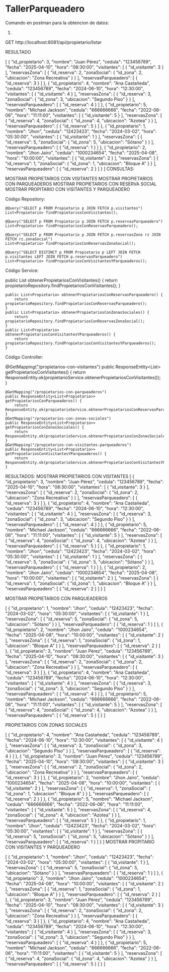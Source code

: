 # TallerParqueadero
Comando en postman para la obtencion de datos:

1.
GET http://localhost:8081/api/propietario/listar

RESULTADO

[
    {
        "id_propietario": 3,
        "nombre": "Juan Pérez",
        "cedula": "123456789",
        "fecha": "2025-04-10",
        "hora": "08:30:00",
        "visitantes": [
            {
                "id_visitante": 3
            }
        ],
        "reservasZona": [
            {
                "id_reserva": 2,
                "zonaSocial": {
                    "id_zona": 2,
                    "ubicacion": "Zona Recreativa"
                }
            }
        ],
        "reservasParqueadero": [
            {
                "id_reserva": 3
            }
        ]
    },
    {
        "id_propietario": 4,
        "nombre": "Ana Castañeda",
        "cedula": "123456789",
        "fecha": "2024-06-10",
        "hora": "12:30:00",
        "visitantes": [
            {
                "id_visitante": 4
            }
        ],
        "reservasZona": [
            {
                "id_reserva": 3,
                "zonaSocial": {
                    "id_zona": 3,
                    "ubicacion": "Segundo Piso"
                }
            }
        ],
        "reservasParqueadero": [
            {
                "id_reserva": 4
            }
        ]
    },
    {
        "id_propietario": 5,
        "nombre": "Michael Jackson",
        "cedula": "666666666",
        "fecha": "2022-06-06",
        "hora": "11:11:00",
        "visitantes": [
            {
                "id_visitante": 5
            }
        ],
        "reservasZona": [
            {
                "id_reserva": 4,
                "zonaSocial": {
                    "id_zona": 4,
                    "ubicacion": "Azotea"
                }
            }
        ],
        "reservasParqueadero": [
            {
                "id_reserva": 5
            }
        ]
    },
    {
        "id_propietario": 1,
        "nombre": "Jhon",
        "cedula": "12423423",
        "fecha": "2024-03-02",
        "hora": "05:30:00",
        "visitantes": [
            {
                "id_visitante": 1
            }
        ],
        "reservasZona": [
            {
                "id_reserva": 5,
                "zonaSocial": {
                    "id_zona": 5,
                    "ubicacion": "Sótano"
                }
            }
        ],
        "reservasParqueadero": [
            {
                "id_reserva": 1
            }
        ]
    },
    {
        "id_propietario": 2,
        "nombre": "Jhon Jairo",
        "cedula": "1000234654",
        "fecha": "2025-04-08",
        "hora": "10:00:00",
        "visitantes": [
            {
                "id_visitante": 2
            }
        ],
        "reservasZona": [
            {
                "id_reserva": 1,
                "zonaSocial": {
                    "id_zona": 1,
                    "ubicacion": "Bloque A"
                }
            }
        ],
        "reservasParqueadero": [
            {
                "id_reserva": 2
            }
        ]
    }
]
CONSULTAS:

MOSTRAR PROPIETARIOS CON VISITANTES
MOSTRAR PROPIETARIOS CON PARQUEADEROS
MOSTRAR PROPIETARIOS CON RESERVA SOCIAL
MOSTRAR PROPITARIO CON VISITANTES Y PARQUEADERO

Código Repository:

    @Query("SELECT p FROM Propietario p JOIN FETCH p.visitantes")
    List<Propietario> findPropietariosConVisitantes();

    @Query("SELECT p FROM Propietario p JOIN FETCH p.reservasParqueadero")
    List<Propietario> findPropietariosConReservasParqueadero();

    @Query("SELECT p FROM Propietario p JOIN FETCH p.reservasZona rz JOIN FETCH rz.zonaSocial")
    List<Propietario> findPropietariosConReservasZonaSocial();

    @Query("SELECT DISTINCT p FROM Propietario p LEFT JOIN FETCH p.visitantes LEFT JOIN FETCH p.reservasParqueadero")
    List<Propietario> findPropietariosConVisitantesYParqueaderos();

Código Service:

public List<Propietario> obtenerPropietariosConVisitantes() {
        return propietarioRepository.findPropietariosConVisitantes();
    }

    public List<Propietario> obtenerPropietariosConReservasParqueadero() {
        return propietarioRepository.findPropietariosConReservasParqueadero();
    }
    public List<Propietario> obtenerPropietariosConZonasSociales() {
        return propietarioRepository.findPropietariosConReservasZonaSocial();
    }
    public List<Propietario> obtenerPropietariosConVisitantesYParqueaderos() {
        return propietarioRepository.findPropietariosConVisitantesYParqueaderos();
    }

Código Controller:

@GetMapping("/propietarios-con-visitantes")
    public ResponseEntity<List<Propietario>> getPropietariosConVisitantes() {
        return ResponseEntity.ok(propietarioService.obtenerPropietariosConVisitantes());
    }

    @GetMapping("/propietarios-con-parqueaderos")
    public ResponseEntity<List<Propietario>> getPropietariosConParqueaderos() {
        return ResponseEntity.ok(propietarioService.obtenerPropietariosConReservasParqueadero());
    }
    @GetMapping("/propietarios-con-zonas-sociales")
    public ResponseEntity<List<Propietario>> getPropietariosConZonasSociales() {
        return ResponseEntity.ok(propietarioService.obtenerPropietariosConZonasSociales());
    }
    @GetMapping("/propietarios-con-visitantes-parqueaderos")
    public ResponseEntity<List<Propietario>> getPropietariosConVisitantesYParqueaderos() {
        return ResponseEntity.ok(propietarioService.obtenerPropietariosConVisitantesYParqueaderos());
    }

RESULTADOS:
MOSTRAR PROPIETARIOS CON VISITANTES
[
    {
        "id_propietario": 3,
        "nombre": "Juan Pérez",
        "cedula": "123456789",
        "fecha": "2025-04-10",
        "hora": "08:30:00",
        "visitantes": [
            {
                "id_visitante": 3
            }
        ],
        "reservasZona": [
            {
                "id_reserva": 2,
                "zonaSocial": {
                    "id_zona": 2,
                    "ubicacion": "Zona Recreativa"
                }
            }
        ],
        "reservasParqueadero": [
            {
                "id_reserva": 3
            }
        ]
    },
    {
        "id_propietario": 4,
        "nombre": "Ana Castañeda",
        "cedula": "123456789",
        "fecha": "2024-06-10",
        "hora": "12:30:00",
        "visitantes": [
            {
                "id_visitante": 4
            }
        ],
        "reservasZona": [
            {
                "id_reserva": 3,
                "zonaSocial": {
                    "id_zona": 3,
                    "ubicacion": "Segundo Piso"
                }
            }
        ],
        "reservasParqueadero": [
            {
                "id_reserva": 4
            }
        ]
    },
    {
        "id_propietario": 5,
        "nombre": "Michael Jackson",
        "cedula": "666666666",
        "fecha": "2022-06-06",
        "hora": "11:11:00",
        "visitantes": [
            {
                "id_visitante": 5
            }
        ],
        "reservasZona": [
            {
                "id_reserva": 4,
                "zonaSocial": {
                    "id_zona": 4,
                    "ubicacion": "Azotea"
                }
            }
        ],
        "reservasParqueadero": [
            {
                "id_reserva": 5
            }
        ]
    },
    {
        "id_propietario": 1,
        "nombre": "Jhon",
        "cedula": "12423423",
        "fecha": "2024-03-02",
        "hora": "05:30:00",
        "visitantes": [
            {
                "id_visitante": 1
            }
        ],
        "reservasZona": [
            {
                "id_reserva": 5,
                "zonaSocial": {
                    "id_zona": 5,
                    "ubicacion": "Sótano"
                }
            }
        ],
        "reservasParqueadero": [
            {
                "id_reserva": 1
            }
        ]
    },
    {
        "id_propietario": 2,
        "nombre": "Jhon Jairo",
        "cedula": "1000234654",
        "fecha": "2025-04-08",
        "hora": "10:00:00",
        "visitantes": [
            {
                "id_visitante": 2
            }
        ],
        "reservasZona": [
            {
                "id_reserva": 1,
                "zonaSocial": {
                    "id_zona": 1,
                    "ubicacion": "Bloque A"
                }
            }
        ],
        "reservasParqueadero": [
            {
                "id_reserva": 2
            }
        ]
    }
]

MOSTRAR PROPIETARIOS CON PARQUEADEROS

[
    {
        "id_propietario": 1,
        "nombre": "Jhon",
        "cedula": "12423423",
        "fecha": "2024-03-02",
        "hora": "05:30:00",
        "visitantes": [
            {
                "id_visitante": 1
            }
        ],
        "reservasZona": [
            {
                "id_reserva": 5,
                "zonaSocial": {
                    "id_zona": 5,
                    "ubicacion": "Sótano"
                }
            }
        ],
        "reservasParqueadero": [
            {
                "id_reserva": 1
            }
        ]
    },
    {
        "id_propietario": 2,
        "nombre": "Jhon Jairo",
        "cedula": "1000234654",
        "fecha": "2025-04-08",
        "hora": "10:00:00",
        "visitantes": [
            {
                "id_visitante": 2
            }
        ],
        "reservasZona": [
            {
                "id_reserva": 1,
                "zonaSocial": {
                    "id_zona": 1,
                    "ubicacion": "Bloque A"
                }
            }
        ],
        "reservasParqueadero": [
            {
                "id_reserva": 2
            }
        ]
    },
    {
        "id_propietario": 3,
        "nombre": "Juan Pérez",
        "cedula": "123456789",
        "fecha": "2025-04-10",
        "hora": "08:30:00",
        "visitantes": [
            {
                "id_visitante": 3
            }
        ],
        "reservasZona": [
            {
                "id_reserva": 2,
                "zonaSocial": {
                    "id_zona": 2,
                    "ubicacion": "Zona Recreativa"
                }
            }
        ],
        "reservasParqueadero": [
            {
                "id_reserva": 3
            }
        ]
    },
    {
        "id_propietario": 4,
        "nombre": "Ana Castañeda",
        "cedula": "123456789",
        "fecha": "2024-06-10",
        "hora": "12:30:00",
        "visitantes": [
            {
                "id_visitante": 4
            }
        ],
        "reservasZona": [
            {
                "id_reserva": 3,
                "zonaSocial": {
                    "id_zona": 3,
                    "ubicacion": "Segundo Piso"
                }
            }
        ],
        "reservasParqueadero": [
            {
                "id_reserva": 4
            }
        ]
    },
    {
        "id_propietario": 5,
        "nombre": "Michael Jackson",
        "cedula": "666666666",
        "fecha": "2022-06-06",
        "hora": "11:11:00",
        "visitantes": [
            {
                "id_visitante": 5
            }
        ],
        "reservasZona": [
            {
                "id_reserva": 4,
                "zonaSocial": {
                    "id_zona": 4,
                    "ubicacion": "Azotea"
                }
            }
        ],
        "reservasParqueadero": [
            {
                "id_reserva": 5
            }
        ]
    }
]

PROPIETARIOS CON ZONAS SOCIALES

[
    {
        "id_propietario": 4,
        "nombre": "Ana Castañeda",
        "cedula": "123456789",
        "fecha": "2024-06-10",
        "hora": "12:30:00",
        "visitantes": [
            {
                "id_visitante": 4
            }
        ],
        "reservasZona": [
            {
                "id_reserva": 3,
                "zonaSocial": {
                    "id_zona": 3,
                    "ubicacion": "Segundo Piso"
                }
            }
        ],
        "reservasParqueadero": [
            {
                "id_reserva": 4
            }
        ]
    },
    {
        "id_propietario": 3,
        "nombre": "Juan Pérez",
        "cedula": "123456789",
        "fecha": "2025-04-10",
        "hora": "08:30:00",
        "visitantes": [
            {
                "id_visitante": 3
            }
        ],
        "reservasZona": [
            {
                "id_reserva": 2,
                "zonaSocial": {
                    "id_zona": 2,
                    "ubicacion": "Zona Recreativa"
                }
            }
        ],
        "reservasParqueadero": [
            {
                "id_reserva": 3
            }
        ]
    },
    {
        "id_propietario": 2,
        "nombre": "Jhon Jairo",
        "cedula": "1000234654",
        "fecha": "2025-04-08",
        "hora": "10:00:00",
        "visitantes": [
            {
                "id_visitante": 2
            }
        ],
        "reservasZona": [
            {
                "id_reserva": 1,
                "zonaSocial": {
                    "id_zona": 1,
                    "ubicacion": "Bloque A"
                }
            }
        ],
        "reservasParqueadero": [
            {
                "id_reserva": 2
            }
        ]
    },
    {
        "id_propietario": 5,
        "nombre": "Michael Jackson",
        "cedula": "666666666",
        "fecha": "2022-06-06",
        "hora": "11:11:00",
        "visitantes": [
            {
                "id_visitante": 5
            }
        ],
        "reservasZona": [
            {
                "id_reserva": 4,
                "zonaSocial": {
                    "id_zona": 4,
                    "ubicacion": "Azotea"
                }
            }
        ],
        "reservasParqueadero": [
            {
                "id_reserva": 5
            }
        ]
    },
    {
        "id_propietario": 1,
        "nombre": "Jhon",
        "cedula": "12423423",
        "fecha": "2024-03-02",
        "hora": "05:30:00",
        "visitantes": [
            {
                "id_visitante": 1
            }
        ],
        "reservasZona": [
            {
                "id_reserva": 5,
                "zonaSocial": {
                    "id_zona": 5,
                    "ubicacion": "Sótano"
                }
            }
        ],
        "reservasParqueadero": [
            {
                "id_reserva": 1
            }
        ]
    }
]
MOSTRAR PROPITARIO CON VISITANTES Y PARQUEADERO

[
    {
        "id_propietario": 1,
        "nombre": "Jhon",
        "cedula": "12423423",
        "fecha": "2024-03-02",
        "hora": "05:30:00",
        "visitantes": [
            {
                "id_visitante": 1
            }
        ],
        "reservasZona": [
            {
                "id_reserva": 5,
                "zonaSocial": {
                    "id_zona": 5,
                    "ubicacion": "Sótano"
                }
            }
        ],
        "reservasParqueadero": [
            {
                "id_reserva": 1
            }
        ]
    },
    {
        "id_propietario": 2,
        "nombre": "Jhon Jairo",
        "cedula": "1000234654",
        "fecha": "2025-04-08",
        "hora": "10:00:00",
        "visitantes": [
            {
                "id_visitante": 2
            }
        ],
        "reservasZona": [
            {
                "id_reserva": 1,
                "zonaSocial": {
                    "id_zona": 1,
                    "ubicacion": "Bloque A"
                }
            }
        ],
        "reservasParqueadero": [
            {
                "id_reserva": 2
            }
        ]
    },
    {
        "id_propietario": 3,
        "nombre": "Juan Pérez",
        "cedula": "123456789",
        "fecha": "2025-04-10",
        "hora": "08:30:00",
        "visitantes": [
            {
                "id_visitante": 3
            }
        ],
        "reservasZona": [
            {
                "id_reserva": 2,
                "zonaSocial": {
                    "id_zona": 2,
                    "ubicacion": "Zona Recreativa"
                }
            }
        ],
        "reservasParqueadero": [
            {
                "id_reserva": 3
            }
        ]
    },
    {
        "id_propietario": 4,
        "nombre": "Ana Castañeda",
        "cedula": "123456789",
        "fecha": "2024-06-10",
        "hora": "12:30:00",
        "visitantes": [
            {
                "id_visitante": 4
            }
        ],
        "reservasZona": [
            {
                "id_reserva": 3,
                "zonaSocial": {
                    "id_zona": 3,
                    "ubicacion": "Segundo Piso"
                }
            }
        ],
        "reservasParqueadero": [
            {
                "id_reserva": 4
            }
        ]
    },
    {
        "id_propietario": 5,
        "nombre": "Michael Jackson",
        "cedula": "666666666",
        "fecha": "2022-06-06",
        "hora": "11:11:00",
        "visitantes": [
            {
                "id_visitante": 5
            }
        ],
        "reservasZona": [
            {
                "id_reserva": 4,
                "zonaSocial": {
                    "id_zona": 4,
                    "ubicacion": "Azotea"
                }
            }
        ],
        "reservasParqueadero": [
            {
                "id_reserva": 5
            }
        ]
    }
]
